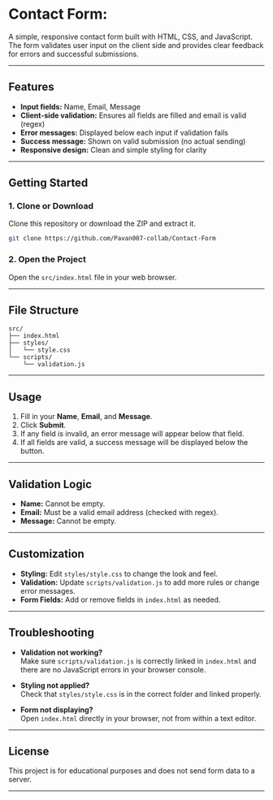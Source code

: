 
# Contact Form:

A simple, responsive contact form built with HTML, CSS, and JavaScript. The form validates user input on the client side and provides clear feedback for errors and successful submissions.

---

## Features

- **Input fields:** Name, Email, Message
- **Client-side validation:** Ensures all fields are filled and email is valid (regex)
- **Error messages:** Displayed below each input if validation fails
- **Success message:** Shown on valid submission (no actual sending)
- **Responsive design:** Clean and simple styling for clarity

---

## Getting Started

### 1. Clone or Download

Clone this repository or download the ZIP and extract it.

```sh
git clone https://github.com/Pavan007-collab/Contact-Form
```

### 2. Open the Project

Open the `src/index.html` file in your web browser.

---

## File Structure

```
src/
├── index.html
├── styles/
│   └── style.css
└── scripts/
    └── validation.js
```

---

## Usage

1. Fill in your **Name**, **Email**, and **Message**.
2. Click **Submit**.
3. If any field is invalid, an error message will appear below that field.
4. If all fields are valid, a success message will be displayed below the button.

---

## Validation Logic

- **Name:** Cannot be empty.
- **Email:** Must be a valid email address (checked with regex).
- **Message:** Cannot be empty.

---

## Customization

- **Styling:** Edit `styles/style.css` to change the look and feel.
- **Validation:** Update `scripts/validation.js` to add more rules or change error messages.
- **Form Fields:** Add or remove fields in `index.html` as needed.

---

## Troubleshooting

- **Validation not working?**  
  Make sure `scripts/validation.js` is correctly linked in `index.html` and there are no JavaScript errors in your browser console.

- **Styling not applied?**  
  Check that `styles/style.css` is in the correct folder and linked properly.

- **Form not displaying?**  
  Open `index.html` directly in your browser, not from within a text editor.

---

## License

This project is for educational purposes and does not send form data to a server.

---

